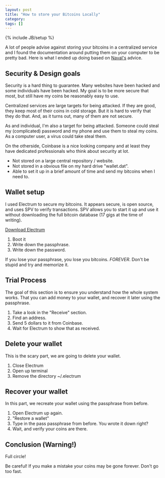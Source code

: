 ```yaml
---
layout: post
title: "How to store your Bitcoins Locally"
category:
tags: []
---
```

{% include JB/setup %}

A lot of people advise against storing your bitcoins in a centralized service and I found the documentation around putting them on your computer to be pretty bad. Here is what I ended up doing based on [Naval's](https://twitter.com/naval) advice.

## Security & Design goals

Security is a hard thing to guarantee. Many websites have been hacked and some individuals have been hacked. My goal is to be more secure that most, but still have my coins be reasonably easy to use.

Centralized services are large targets for being attacked. If they are good, they keep most of their coins in cold storage. But it is hard to verify that they do that. And, as it turns out, many of them are not secure.

As and individual, I'm also a target for being attacked. Someone could steal my (complicated) password and my phone and use them to steal my coins. As a computer user, a virus could take steal them.

On the otherside, Coinbase is a nice looking company and at least they have dedicated professionals who think about security at lot.

- Not stored on a large central repository / website.
- Not stored in a obvious file on my hard drive "wallet.dat".
- Able to set it up in a brief amount of time and send my bitcoins when I need to.

## Wallet setup

I used Electrum to secure my bitcoins. It appears secure, is open source, and uses SPV to verify transactions. SPV allows you to start it up and use it without downloading the full bitcoin database (17 gigs at the time of writing).

[Download Electrum](https://electrum.org/download.html)

1. Boot it
2. Write down the passphrase.
3. Write down the password.

If you lose your passphrase, you lose you bitcoins. *FOREVER*. Don't be stupid and try and memorize it.

## Trial Process

The goal of this section is to ensure you understand how the whole system works. That you can add money to your wallet, and recover it later using the passphrase.

1. Take a look in the "Receive" section.
2. Find an address.
3. Send 5 dollars to it from Coinbase.
4. Wait for Electrum to show that as received.

## Delete your wallet

This is the scary part, we are going to delete your wallet.

1. Close Electrum
2. Open up terminal
3. Remove the directory ~/.electrum

## Recover your wallet

In this part, we recreate your wallet using the passphrase from before.

1. Open Electrum up again.
2. "Restore a wallet"
3. Type in the pass passphrase from before. You wrote it down right?
4. Wait, and verify your coins are there.

## Conclusion (Warning!)

Full circle!

Be careful! If you make a mistake your coins may be gone forever. Don't go too fast.
